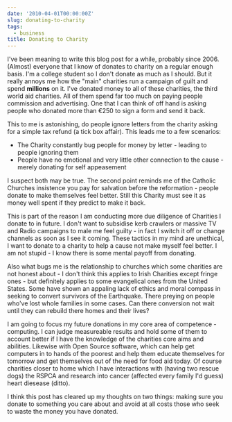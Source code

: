 ```yaml
---
date: '2010-04-01T00:00:00Z'
slug: donating-to-charity
tags:
  - business
title: Donating to Charity
---
```


I've been meaning to write this blog post for a while, probably since 2006.
(Almost) everyone that I know of donates to charity on a regular enough basis.
I'm a college student so I don't donate as much as I should. But it really
annoys me how the "main" charities run a campaign of guilt and spend
**millions** on it. I've donated money to all of these charities, the third
world aid charities. All of them spend far too much on paying people commission
and advertising. One that I can think of off hand is asking people who donated
more than €250 to sign a form and send it back.

This to me is astonishing, do people ignore letters from the charity asking for
a simple tax refund (a tick box affair). This leads me to a few scenarios:

- The Charity constantly bug people for money by letter - leading to people
  ignoring them
- People have no emotional and very little other connection to the cause -
  merely donating for self appeasement

I suspect both may be true. The second point reminds me of the Catholic Churches
insistence you pay for salvation before the reformation - people donate to make
themselves feel better. Still this Charity must see it as money well spent if
they predict to make it back.

This is part of the reason I am conducting more due diligence of Charities I
donate to in future. I don't want to subsidise kerb crawlers or massive TV and
Radio campaigns to male me feel guilty - in fact I switch it off or change
channels as soon as I see it coming. These tactics in my mind are unethical, I
want to donate to a charity to help a cause not make myself feel better. I am
not stupid - I know there is some mental payoff from donating.

Also what bugs me is the relationship to churches which some charities are not
honest about - I don't think this applies to Irish Charities except fringe
ones - but definitely applies to some evangelical ones from the United States.
Some have shown an appaling lack of ethics and moral compass in seeking to
convert survivors of the Earthquake. There preying on people who've lost whole
families in some cases. Can there conversion not wait until they can rebuild
there homes and their lives?

I am going to focus my future donations in my core area of competence -
computing. I can judge measureable results and hold some of them to account
better if I have the knowledge of the charities core aims and abilities.
Likewise with Open Source software, which can help get computers in to hands of
the poorest and help them educate themselves for tomorrow and get themselves out
of the need for food aid today. Of course charities closer to home which I have
interactions with (having two rescue dogs) the RSPCA and research into cancer
(affected every family I'd guess) heart diesease (ditto).

I think this post has cleared up my thoughts on two things: making sure you
donate to something you care about and avoid at all costs those who seek to
waste the money you have donated.
